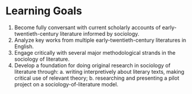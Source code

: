 # Learning Goals

1. Become fully conversant with current scholarly accounts of early-twentieth-century literature informed by sociology.
2. Analyze key works from multiple early-twentieth-century literatures in English.
2. Engage critically with several major methodological strands in the sociology of literature.
3. Develop a foundation for doing original research in sociology of literature through:
    a. writing interpretively about literary texts, making critical use of relevant theory;
    b. researching and presenting a pilot project on a sociology-of-literature model.
